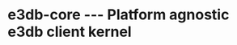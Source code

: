 e3db-core --- Platform agnostic e3db client kernel
==================================================


